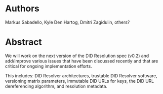 
# Authors

Markus Sabadello, Kyle Den Hartog, Dmitri Zagidulin, others?

# Abstract

We will work on the next version of the DID Resolution spec (v0.2) and add/improve various issues that have been discussed recently and that are critical for ongoing implementation efforts.

This includes: DID Resolver architectures, trustable DID Resolver software, versioning matrix parameters, immutable DID URLs for keys, the DID URL dereferencing algorithm, and resolution metadata.
